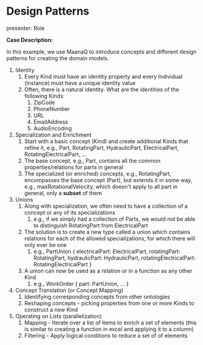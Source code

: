 # Design Patterns

presenter: Roie

**Case Description:**

In this example, we use MaanaQ to introduce concepts and different design patterns for creating the domain models. 

1. Identity
   1. Every Kind must have an identity property and every Individual \(instance\) must have a unique identity value
   2. Often, there is a natural identity.  What are the identities of the following Kinds:
      1. ZipCode
      2. PhoneNumber
      3. URL
      4. EmailAddress
      5. AudioEncoding 
2. Specialization and Enrichment
   1. Start with a basic concept \(Kind\) and create additional Kinds that refine it, e.g., Part, RotatingPart, HydraulicPart, ElectricalPart, RotatingElectricalPart, ...
   2. The base concept, e.g., Part, contains all the common properties/relations for parts in general
   3. The specialized \(or enriched\) concepts, e.g., RotatingPart, encompasses the base concept \(Part\), but extends it in some way, e.g., maxRotationalVelocity, which doesn't apply to all part in general, only a **subset** of them
3. Unions
   1. Along with specialization, we often need to have a collection of a concept or any of its specializations
      1. e.g., if we simply had a collection of Parts, we would not be able to distinguish RotatingPart from ElectricalPart
   2. The solution is to create a new type called a union which contains relations for each of the allowed specializations, for which there will only ever be one
      1. e.g., PartUnion { electricalPart: ElectricalPart, rotatingPart: RotatingPart, hydraulicPart: HydraulicPart, rotatingElectricalPart: RotatingElectricalPart }
   3. A union can now be used as a relation or in a function as any other Kind
      1. e.g., WorkOrder { part: PartUnion, ... }
4. Concept Translation \(or Concept Mapping\)
   1. Identifying corresponding concepts from other ontologies
   2. Reshaping concepts - picking properties from one or more Kinds to construct a new Kind
5. Operating on Lists \(parallelization\) 
   1. Mapping - Iterate over a list of items to enrich a set of elements \(this is similar to creating a function in excel and applying it to a column\)  
   2. Filtering - Apply logical conditions to reduce a set of of elements 




